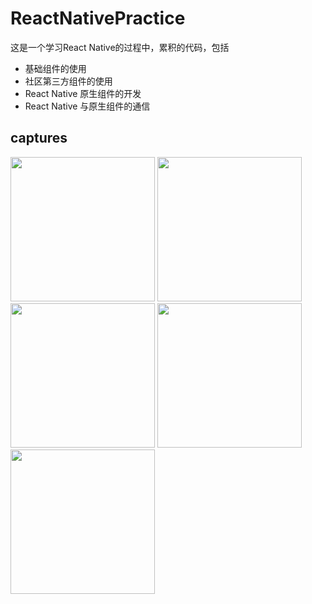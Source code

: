 # ReactNativePractice

这是一个学习React Native的过程中，累积的代码，包括
- 基础组件的使用
- 社区第三方组件的使用
- React Native 原生组件的开发
- React Native 与原生组件的通信


## captures


<img width=231 src="https://github.com/REBOOTERS/ReactNativePractice/blob/fb12c22d63b7b61e4773813c1fb0d5ddfb994e45/captures/vectoricons.png"/>
<img width=231 src="https://github.com/REBOOTERS/ReactNativePractice/blob/55ee2201f5118996243c76a7f42457a1fe72167b/captures/scrollview.gif"/>
<img width=231 src="https://github.com/REBOOTERS/ReactNativePractice/blob/55ee2201f5118996243c76a7f42457a1fe72167b/captures/animations.gif"/>
<img width=231 src="https://github.com/REBOOTERS/ReactNativePractice/blob/55ee2201f5118996243c76a7f42457a1fe72167b/captures/flatlist.gif"/>
<img width=231 src="https://github.com/REBOOTERS/ReactNativePractice/blob/55ee2201f5118996243c76a7f42457a1fe72167b/captures/swipe.gif"/>
